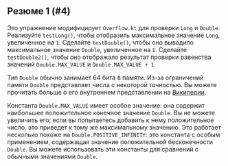## Резюме 1 (#4)

Это упражнение модифицирует `Overflow.kt` для проверки `Long` и `Double`. Реализуйте
`testLong()`, чтобы отобразить максимальное значение `Long`, увеличенное на `1`. Сделайте
`testDouble()`, чтобы оно выводило максимальное значение `Double`, увеличенное на `1`. Сделайте
`testDouble2()`, чтобы оно отображало результат проверки равенства значений `Double.MAX_VALUE` и
`Double.MAX_VALUE + 1`.

Тип `Double` обычно занимает 64 бита в памяти.
Из-за ограничений памяти `Double` представляет числа с некоторой
точностью.
Вы можете прочитать больше о его внутреннем представлении на
[Википедии](https://en.wikipedia.org/wiki/Double-precision_floating-point_format).

Константа `Double.MAX_VALUE` имеет особое значение: она содержит наибольшее
положительное конечное значение `Double`. Вы не можете увеличить его; если вы попытаетесь добавить
к нему положительное число, это приведет к тому же максимальному значению. Это работает несколько
похоже на `Double.POSITIVE_INFINITY`: это константа с особым применением,
содержащая значение положительной бесконечности `Double`. Вы можете использовать эти константы
для сравнений с обычными значениями `Double`.